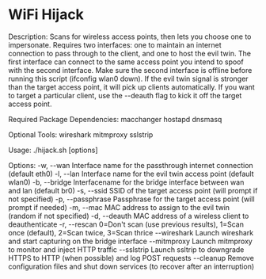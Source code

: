 # WiFi Hijack

Description:
        Scans for wireless access points, then lets you choose one to impersonate. Requires two interfaces:
        one to maintain an internet connection to pass through to the client, and one to host the evil twin.
        The first interface can connect to the same access point you intend to spoof with the second interface.
        Make sure the second interface is offline before running this script (ifconfig wlan0 down).
        If the evil twin signal is stronger than the target access point, it will pick up clients automatically.
        If you want to target a particular client, use the --deauth flag to kick it off the target access point.

Required Package Dependencies:
       macchanger
       hostapd
       dnsmasq

Optional Tools:
       wireshark
       mitmproxy
       sslstrip

Usage: ./hijack.sh [options]

Options:
        -w, --wan <interface>               Interface name for the passthrough internet connection (default eth0)
        -l, --lan <interface>               Interface name for the evil twin access point (default wlan0)
        -b, --bridge <interface>            Interfacename for the bridge interface between wan and lan (default br0)
        -s, --ssid <ssid>                   SSID of the target access point (will prompt if not specified)
        -p, --passphrase <passphrase>       Passphrase for the target access point (will prompt if needed)
        -m, --mac <mac>                     MAC address to assign to the evil twin (random if not specified)
        -d, --deauth <mac>                  MAC address of a wireless client to deauthenticate
        -r, --rescan <number>               0=Don't scan (use previous results), 1=Scan once (default), 2=Scan twice, 3=Scan thrice
        --wireshark                         Launch wireshark and start capturing on the bridge interface
        --mitmproxy                         Launch mitmproxy to monitor and inject HTTP traffic
        --sslstrip                          Launch ssltrip to downgrade HTTPS to HTTP (when possible) and log POST requests
        --cleanup                           Remove configuration files and shut down services (to recover after an interruption)
